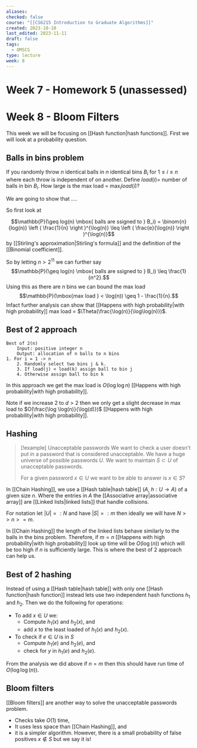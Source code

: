 ```yaml
---
aliases: 
checked: false
course: "[[CS6215 Introduction to Graduate Algorithms]]"
created: 2023-10-10
last_edited: 2023-11-11
draft: false
tags:
  - OMSCS
type: lecture
week: 8
---
```

# Week 7 - Homework 5 (unassessed)
# Week 8 - Bloom Filters

This week we will be focusing on [[Hash function|hash functions]]. First we will look at a probability question.

## Balls in bins problem

If you randomly throw $n$ identical balls in $n$ identical bins $B_i$ for $1 \leq i \leq n$ where each throw is independent of on another. Define $load(i) =$ number of balls in bin $B_i$. How large is the max load = $\max_i load(i)$?

We are going to show that  ....

So first look at

$$\mathbb{P}(\geq log(n) \mbox{ balls are ssigned to } B_i) = \binom{n}{log(n)} \left ( \frac{1}{n} \right )^{\log(n)} \leq \left ( \frac{e}{\log(n)} \right )^{\log(n)}$$
by [[Stirling's approximation|Stirling's formula]] and the definition of the [[Binomial coefficient]].

So by letting $n > 2^{11}$ we can further say
$$\mathbb{P}(\geq log(n) \mbox{ balls are ssigned to } B_i) \leq \frac{1}{n^2}.$$
Using this as there are $n$ bins we can bound the max load
$$\mathbb{P}(\mbox{max load } < \log(n)) \geq 1 - \frac{1}{n}.$$
Infact further analysis can show that [[Happens with high probability|with high probability]] max load = $\Theta(\frac{\log(n)}{\log\log(n)})$.

## Best of 2 approach

```pseudocode
Best of 2(n)
	Input: positive integer n
	Output: allocation of n balls to n bins
1. For i = 1 -> n
	2. Randomly select two bins j & k.
	3. If load(j) < load(k) assign ball to bin j
	4. Otherwise assign ball to bin k
```

In this approach we get the max load is $O(\log \log n)$ [[Happens with high probability|with high probability]].

Note if we increase 2 to $d > 2$ then we only get a slight decrease in max load to $O(\frac{\log \log(n)}{\log(d)})$ [[Happens with high probability|with high probability]].

## Hashing

>[!example] Unacceptable passwords
>We want to check a user doesn't put in a password that is considered unacceptable.
>We have a huge universe of possible passwords $U$. We want to maintain $S \subset U$ of unacceptable passwords.
>
>For a given password $x \in U$ we want to be able to answer is $x \in S$?

In [[Chain Hashing]], we use a [[Hash table|hash table]] ($A$, $h: U \rightarrow A$) of a given size $n$. Where the entries in $A$ the [[Associative array|associative array]] are [[Linked lists|linked lists]] that handle collisions.

For notation let $\vert U \vert =: N$ and have $\vert S \vert =: m$ then ideally we will have $N >> n >= m$.

In [[Chain Hashing]] the length of the linked lists behave similarly to the balls in the bins problem. Therefore, if $m = n$ [[Happens with high probability|with high probability]] look up time will be $O(\log(n))$ which will be too high if $n$ is sufficiently large. This is where the best of 2 approach can help us.

## Best of 2 hashing

Instead of using a [[Hash table|hash table]] with only one [[Hash function|hash function]] instead lets use two independent hash functions $h_1$ and $h_2$. Then we do the following for operations:

- To add $x \in U$ we:
	- Compute $h_1(x)$ and $h_2(x)$, and
	- add $x$ to the least loaded of $h_1(x)$ and $h_2(x)$.
- To check if $e \in U$ is in $S$
	- Compute $h_1(e)$ and $h_2(e)$, and
	- check for $y$ in $h_1(e)$ and $h_2(e)$.

From the analysis we did above if $n = m$ then this should have run time of $O(\log \log(n))$.

## Bloom filters

[[Bloom filters]] are another way to solve the unacceptable passwords problem.
- Checks take $O(1)$ time,
- It uses less space than [[Chain Hashing]], and
- it is a simpler algorithm.
However, there is a small probability of false positives $x \not \in S$ but we say it is!


